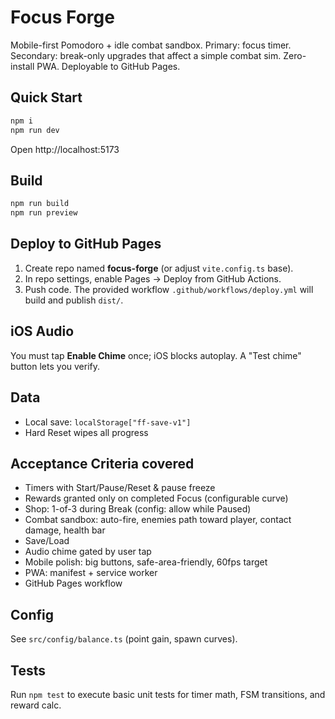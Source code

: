 # Focus Forge

Mobile-first Pomodoro + idle combat sandbox. Primary: focus timer. Secondary: break-only upgrades that affect a simple combat sim. Zero-install PWA. Deployable to GitHub Pages.

## Quick Start
```bash
npm i
npm run dev
```
Open http://localhost:5173

## Build
```bash
npm run build
npm run preview
```

## Deploy to GitHub Pages
1. Create repo named **focus-forge** (or adjust `vite.config.ts` base).
2. In repo settings, enable Pages -> Deploy from GitHub Actions.
3. Push code. The provided workflow `.github/workflows/deploy.yml` will build and publish `dist/`.

## iOS Audio
You must tap **Enable Chime** once; iOS blocks autoplay. A "Test chime" button lets you verify.

## Data
- Local save: `localStorage["ff-save-v1"]`
- Hard Reset wipes all progress

## Acceptance Criteria covered
- Timers with Start/Pause/Reset & pause freeze
- Rewards granted only on completed Focus (configurable curve)
- Shop: 1-of-3 during Break (config: allow while Paused)
- Combat sandbox: auto-fire, enemies path toward player, contact damage, health bar
- Save/Load
- Audio chime gated by user tap
- Mobile polish: big buttons, safe-area-friendly, 60fps target
- PWA: manifest + service worker
- GitHub Pages workflow

## Config
See `src/config/balance.ts` (point gain, spawn curves).

## Tests
Run `npm test` to execute basic unit tests for timer math, FSM transitions, and reward calc.
